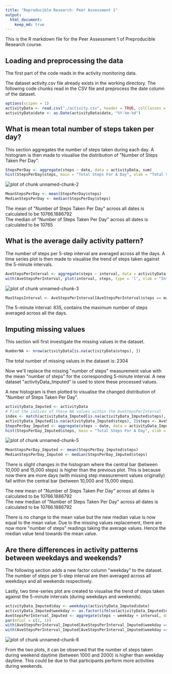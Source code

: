 ```yaml
---
title: "Reproducible Research: Peer Assessment 1"
output: 
  html_document:
    keep_md: true
---
```


This is the R markdown file for the Peer Assessment 1 of Preproducible Research course.

## Loading and preprocessing the data

The first part of the code reads in the activity monitoring data.  

The dataset activity.csv file already exists in the working directory. The following code chunks read in the CSV file and preprocess the date column of the dataset.  


```r
options(scipen = 1)
activityData <- read.csv("./activity.csv", header = TRUE, colClasses = c("numeric", "character", "numeric"))
activityData$date <- as.Date(activityData$date, "%Y-%m-%d")
```

## What is mean total number of steps taken per day?

This section aggregates the number of steps taken during each day. A histogram is then made to visualise the distribution of "Number of Steps Taken Per Day".


```r
StepsPerDay <- aggregate(steps ~ date, data = activityData, sum)
hist(StepsPerDay$steps, main = "Total Steps For A Day", xlab = "Total Steps")
```

![plot of chunk unnamed-chunk-2](figure/unnamed-chunk-2-1.png) 

```r
MeanStepsPerDay <- mean(StepsPerDay$steps)
MedianStepsPerDay <- median(StepsPerDay$steps)
```

The mean of "Number of Steps Taken Per Day" across all dates is calculated to be 10766.1886792  
The median of "Number of Steps Taken Per Day" across all dates is calculated to be 10765

## What is the average daily activity pattern?

The number of steps per 5-step interval are averaged across all the days. A time series plot is then made to visualise the trend of steps taken against the 5-minute intervals.


```r
AveStepsPerInterval <- aggregate(steps ~ interval, data = activityData, mean)
with(AveStepsPerInterval, plot(interval, steps, type = 'l', xlab = "Interval", ylab = "Average Number of Steps across All Dates"))
```

![plot of chunk unnamed-chunk-3](figure/unnamed-chunk-3-1.png) 

```r
MaxStepsInterval <- AveStepsPerInterval[AveStepsPerInterval$steps == max(AveStepsPerInterval$steps), 1]
```

The 5-minute interval: 835, contains the maximum number of steps averaged across all the days.

## Imputing missing values

This section will first investigate the missing values in the dataset.


```r
NumberNA <- nrow(activityData[is.na(activityData$steps), ])
```

The total number of missing values in the dataset is: 2304  

Now we'll replace the missing "number of steps" measurement value with the mean "number of steps" for the corresponding 5-minute interval. A new dataset "activityData_Imputed" is used to store these processed values.  

A new histogram is then plotted to visualise the changed distribution of "Number of Steps Taken Per Day".


```r
activityData_Imputed <- activityData
# Find the indices of these NA values within the AveStepsPerInterval
index <- match(activityData_Imputed[is.na(activityData_Imputed$steps), ]$interval, AveStepsPerInterval$interval)
activityData_Imputed[is.na(activityData_Imputed$steps), ]$steps <- AveStepsPerInterval[index, ]$steps
StepsPerDay_Imputed <- aggregate(steps ~ date, data = activityData_Imputed, sum)
hist(StepsPerDay_Imputed$steps, main = "Total Steps For A Day", xlab = "Total Steps")
```

![plot of chunk unnamed-chunk-5](figure/unnamed-chunk-5-1.png) 

```r
MeanStepsPerDay_Imputed <- mean(StepsPerDay_Imputed$steps)
MedianStepsPerDay_Imputed <- median(StepsPerDay_Imputed$steps)
```

There is slight changes in the histogram where the central bar (between 10,000 and 15,000 steps) is higher than the previous plot. This is because now there are more days (with missing step measurement values originally) fall within the central bar (between 10,000 and 15,000 steps).  

The new mean of "Number of Steps Taken Per Day" across all dates is calculated to be 10766.1886792  
The new median of "Number of Steps Taken Per Day" across all dates is calculated to be 10766.1886792  

There is no change to the mean value but the new median value is now equal to the mean value. Due to the missing values replacement, there are now more "number of steps" readings taking the average values. Hence the median value tend towards the mean value.

## Are there differences in activity patterns between weekdays and weekends?

The following section adds a new factor column "weekday" to the dataset. The number of steps per 5-step interval are then averaged across all weekdays and all weekends respectively.  

Lastly, two time-series plot are created to visualise the trend of steps taken against the 5-minute intervals (during weekdays and weekends).


```r
activityData_Imputed$day <- weekdays(activityData_Imputed$date)
activityData_Imputed$weekday <- as.factor(ifelse(activityData_Imputed$day %in% c("Saturday", "Sunday"), "weekend", "weekday"))
AveStepsPerInterval_Imputed <- aggregate(steps ~ weekday + interval, data = activityData_Imputed, mean)
par(mfcol = c(2, 1))
with(AveStepsPerInterval_Imputed[AveStepsPerInterval_Imputed$weekday == "weekend", ], plot(interval, steps, type = 'l', xlab = "Interval", ylab = "Number of Steps", main = "weekend"))
with(AveStepsPerInterval_Imputed[AveStepsPerInterval_Imputed$weekday == "weekday", ], plot(interval, steps, type = 'l', xlab = "Interval", ylab = "Number of Steps", main = "weekday"))
```

![plot of chunk unnamed-chunk-6](figure/unnamed-chunk-6-1.png) 

From the two plots, it can be observed that the number of steps taken during weekend daytime (between 1000 and 2000) is higher than weekday daytime. This could be due to that participants perform more activities during weekends.
